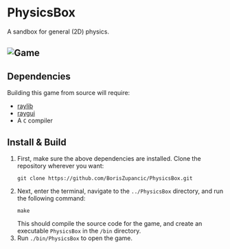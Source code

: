 # PhysicsBox

A sandbox for general (2D) physics.

![Game](res/PhysicsBox.gif)
---

## Dependencies
Building this game from source will require: 

- [raylib](https://github.com/raysan5/raylib)
- [raygui](https://github.com/raysan5/raygui)
- A ```C``` compiler


## Install & Build 
1. First, make sure the above dependencies are installed. Clone the repository wherever you want:
    ```
    git clone https://github.com/BorisZupancic/PhysicsBox.git
    ```
2. Next, enter the terminal, navigate to the ```../PhysicsBox``` directory, and run the following command:
    ```
    make
    ```
    This should compile the source code for the game, and create an executable ```PhysicsBox``` in the ```/bin``` directory.
3. Run ```./bin/PhysicsBox``` to open the game.
